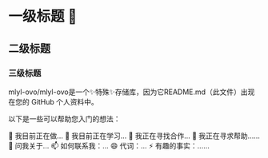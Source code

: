 # 一级标题 👋
## 二级标题
### 三级标题


<!-- 这是注释，不会呈现在界面 -->

mlyl-ovo/mlyl-ovo是一个✨特殊✨存储库，因为它README.md（此文件）出现在您的 GitHub 个人资料中。

以下是一些可以帮助您入门的想法：

🔭 我目前正在做...
🌱 我目前正在学习...
👯 我正在寻找合作...
🤔 我正在寻求帮助......
💬 问我关于...
📫 如何联系我：...
😄 代词：...
⚡ 有趣的事实：......
